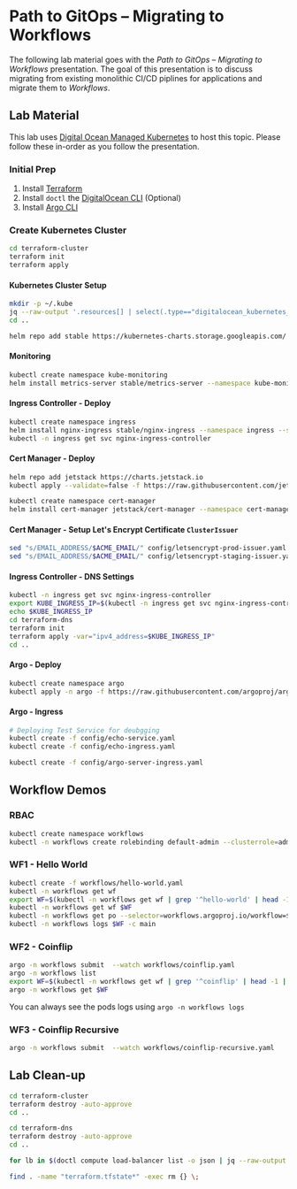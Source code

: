 # Path to GitOps &ndash; Migrating to Workflows

The following lab material goes with the _Path to GitOps &ndash; Migrating to Workflows_ presentation. The goal of this presentation is to discuss migrating from existing monolithic CI/CD piplines for applications and migrate them to _Workflows_.

## Lab Material

This lab uses [Digital Ocean Managed Kubernetes](https://www.digitalocean.com/products/kubernetes/) to host this topic. Please follow these in-order as you follow the presentation.

### Initial Prep

1. Install [Terraform](https://www.terraform.io/downloads.html)
1. Install `doctl` the [DigitalOcean CLI](https://github.com/digitalocean/doctl#installing-doctl) (Optional)
1. Install [Argo CLI](https://argoproj.github.io/docs/argo/docs/getting-started.html)

### Create Kubernetes Cluster

```sh
cd terraform-cluster
terraform init
terraform apply
```

#### Kubernetes Cluster Setup

```sh
mkdir -p ~/.kube
jq --raw-output '.resources[] | select(.type=="digitalocean_kubernetes_cluster")  | .instances[0] | .attributes | .kube_config[0] | .raw_config' terraform.tfstate > ~/.kube/config
cd ..

helm repo add stable https://kubernetes-charts.storage.googleapis.com/
```

#### Monitoring

```sh
kubectl create namespace kube-monitoring
helm install metrics-server stable/metrics-server --namespace kube-monitoring --values config/metrics-server-values.yaml
```

#### Ingress Controller - Deploy

```sh
kubectl create namespace ingress
helm install nginx-ingress stable/nginx-ingress --namespace ingress --set controller.publishService.enabled=true
kubectl -n ingress get svc nginx-ingress-controller
```

#### Cert Manager - Deploy
```sh
helm repo add jetstack https://charts.jetstack.io
kubectl apply --validate=false -f https://raw.githubusercontent.com/jetstack/cert-manager/release-0.14/deploy/manifests/00-crds.yaml

kubectl create namespace cert-manager
helm install cert-manager jetstack/cert-manager --namespace cert-manager
```

#### Cert Manager - Setup Let's Encrypt Certificate `ClusterIssuer`

```sh
sed "s/EMAIL_ADDRESS/$ACME_EMAIL/" config/letsencrypt-prod-issuer.yaml | kubectl create -f -
sed "s/EMAIL_ADDRESS/$ACME_EMAIL/" config/letsencrypt-staging-issuer.yaml | kubectl create -f -
```

#### Ingress Controller - DNS Settings

```sh
kubectl -n ingress get svc nginx-ingress-controller
export KUBE_INGRESS_IP=$(kubectl -n ingress get svc nginx-ingress-controller -o=jsonpath='{.status.loadBalancer.ingress[0].ip}')
echo $KUBE_INGRESS_IP
cd terraform-dns
terraform init
terraform apply -var="ipv4_address=$KUBE_INGRESS_IP"
cd ..
```

#### Argo - Deploy

```sh
kubectl create namespace argo
kubectl apply -n argo -f https://raw.githubusercontent.com/argoproj/argo/stable/manifests/install.yaml
```

#### Argo - Ingress

```sh
# Deploying Test Service for deubgging
kubectl create -f config/echo-service.yaml
kubectl create -f config/echo-ingress.yaml

kubectl create -f config/argo-server-ingress.yaml
```

## Workflow Demos

### RBAC

```sh
kubectl create namespace workflows
kubectl -n workflows create rolebinding default-admin --clusterrole=admin --serviceaccount=workflows:default
```

### WF1 - Hello World

```sh
kubectl create -f workflows/hello-world.yaml
kubectl -n workflows get wf
export WF=$(kubectl -n workflows get wf | grep '^hello-world' | head -1 | awk '{ print $1 }')
kubectl -n workflows get wf $WF
kubectl -n workflows get po --selector=workflows.argoproj.io/workflow=$WF
kubectl -n workflows logs $WF -c main
```

### WF2 - Coinflip

```sh
argo -n workflows submit  --watch workflows/coinflip.yaml
argo -n workflows list
export WF=$(kubectl -n workflows get wf | grep '^coinflip' | head -1 | awk '{ print $1 }')
argo -n workflows get $WF
```
You can always see the pods logs using `argo -n workflows logs`

### WF3 - Coinflip Recursive

```sh
argo -n workflows submit  --watch workflows/coinflip-recursive.yaml
```


## Lab Clean-up

```sh
cd terraform-cluster
terraform destroy -auto-approve
cd ..

cd terraform-dns
terraform destroy -auto-approve
cd ..

for lb in $(doctl compute load-balancer list -o json | jq --raw-output '.[] | .id'); do doctl compute load-balancer delete --force $lb; done

find . -name "terraform.tfstate*" -exec rm {} \;
```

